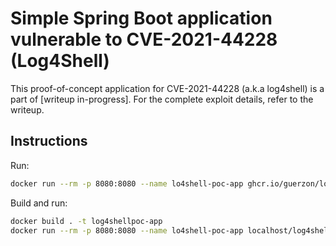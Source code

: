 
# Simple Spring Boot application vulnerable to CVE-2021-44228 (Log4Shell)

This proof-of-concept application for CVE-2021-44228 (a.k.a log4shell) is a part of [writeup in-progress]. For the complete exploit details, refer to the writeup.

## Instructions

Run:

```bash
docker run --rm -p 8080:8080 --name lo4shell-poc-app ghcr.io/guerzon/log4shellpoc-app:latest
```

Build and run:

```bash
docker build . -t log4shellpoc-app
docker run --rm -p 8080:8080 --name lo4shell-poc-app localhost/log4shellpoc-app
```
